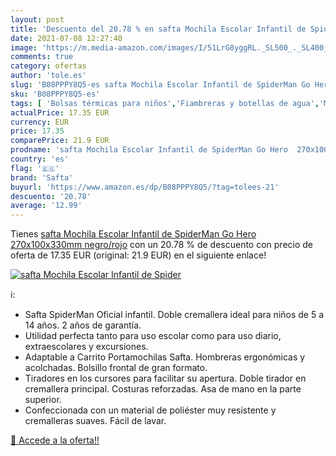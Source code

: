 ```yaml
---
layout: post
title: 'Descuento del 20.78 % en safta Mochila Escolar Infantil de Spider'
date: 2021-07-08 12:27:40
image: 'https://m.media-amazon.com/images/I/51LrG8yggRL._SL500_._SL400_.jpg'
comments: true
category: ofertas
author: 'tole.es'
slug: 'B08PPPY8Q5-es safta Mochila Escolar Infantil de SpiderMan Go Hero...'
sku: 'B08PPPY8Q5-es'
tags: [ 'Bolsas térmicas para niños','Fiambreras y botellas de agua','Material escolar','Material escolar y educativo','Oficina y papelería','escolar','mochila','safta', ]
actualPrice: 17.35 EUR
currency: EUR
price: 17.35
comparePrice: 21.9 EUR
prodname: 'safta Mochila Escolar Infantil de SpiderMan Go Hero  270x100x330mm  negro/rojo'
country: 'es'
flag: '🇪🇸'
brand: 'Safta'
buyurl: 'https://www.amazon.es/dp/B08PPPY8Q5/?tag=tolees-21'
descuento: '20.78'
average: '12.99'
---
```


Tienes [safta Mochila Escolar Infantil de SpiderMan Go Hero  270x100x330mm  negro/rojo](https://www.amazon.es/dp/B08PPPY8Q5/?tag=tolees-21) con un 20.78 % de descuento con precio de oferta de 17.35 EUR (original: 21.9 EUR) en el siguiente enlace!

[![safta Mochila Escolar Infantil de Spider](https://m.media-amazon.com/images/I/51LrG8yggRL._SL500_._SL400_.jpg)](https://www.amazon.es/dp/B08PPPY8Q5/?tag=tolees-21)

ℹ️:

- Safta SpiderMan Oficial infantil. Doble cremallera ideal para niños de 5 a 14 años. 2 años de garantía.
- Utilidad perfecta tanto para uso escolar como para uso diario, extraescolares y excursiones.
- Adaptable a Carrito Portamochilas Safta. Hombreras ergonómicas y acolchadas. Bolsillo frontal de gran formato.
- Tiradores en los cursores para facilitar su apertura. Doble tirador en cremallera principal. Costuras reforzadas. Asa de mano en la parte superior.
- Confeccionada con un material de poliéster muy resistente y cremalleras suaves. Fácil de lavar.

[🛒 Accede a la oferta!!](https://www.amazon.es/dp/B08PPPY8Q5/?tag=tolees-21)
